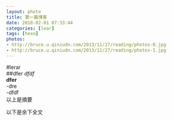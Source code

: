 ```yaml
---
layout: photo
title: 第一篇博客
date: 2018-02-01 07:33:44
categories: [lear]
tags: [hexo]
photos:
- http://bruce.u.qiniudn.com/2013/11/27/reading/photos-0.jpg
- http://bruce.u.qiniudn.com/2013/11/27/reading/photos-1.jpg
---
```

#lerar  
##dfer
*dfdf*  
**dfer**  
-dre  
-dfdf  
以上是摘要  
<!--more-->  
以下是余下全文  

